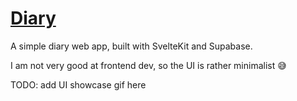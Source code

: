# [Diary](https://diary.anand2312.tech)

A simple diary web app, built with SvelteKit and Supabase.

I am not very good at frontend dev, so the UI is rather minimalist 😅

TODO: add UI showcase gif here

